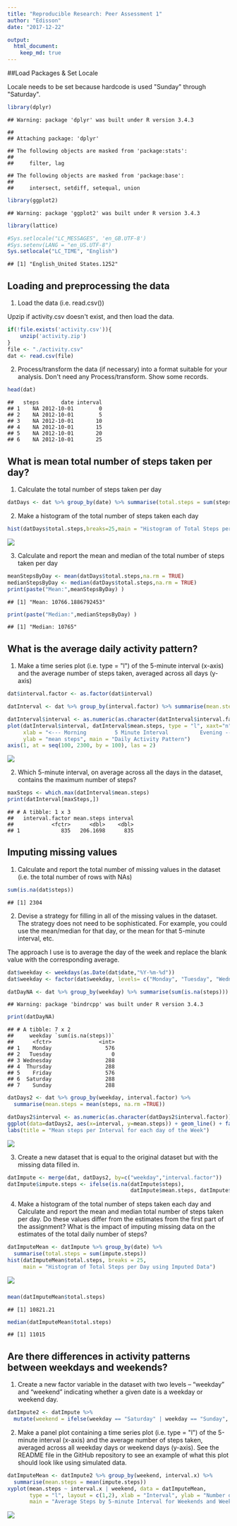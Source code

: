 ```yaml
---
title: "Reproducible Research: Peer Assessment 1"
author: "Edisson"
date: "2017-12-22"

output: 
  html_document:
    keep_md: true
---
```




##Load Packages & Set Locale

Locale needs to be set because hardcode is used "Sunday" through "Saturday".


```r
library(dplyr)
```

```
## Warning: package 'dplyr' was built under R version 3.4.3
```

```
## 
## Attaching package: 'dplyr'
```

```
## The following objects are masked from 'package:stats':
## 
##     filter, lag
```

```
## The following objects are masked from 'package:base':
## 
##     intersect, setdiff, setequal, union
```

```r
library(ggplot2)
```

```
## Warning: package 'ggplot2' was built under R version 3.4.3
```

```r
library(lattice)

#Sys.setlocale("LC_MESSAGES", 'en_GB.UTF-8')
#Sys.setenv(LANG = "en_US.UTF-8")
Sys.setlocale("LC_TIME", "English")
```

```
## [1] "English_United States.1252"
```


## Loading and preprocessing the data

1. Load the data (i.e. read.csv())

Upzip if activity.csv doesn't exist, and then load the data.


```r
if(!file.exists('activity.csv')){
    unzip('activity.zip')
}
file <- "./activity.csv"
dat <- read.csv(file)
```

2. Process/transform the data (if necessary) into a format suitable for your analysis.
Don't need any Process/transform.
Show some records.


```r
head(dat)
```

```
##   steps       date interval
## 1    NA 2012-10-01        0
## 2    NA 2012-10-01        5
## 3    NA 2012-10-01       10
## 4    NA 2012-10-01       15
## 5    NA 2012-10-01       20
## 6    NA 2012-10-01       25
```


## What is mean total number of steps taken per day?

1. Calculate the total number of steps taken per day


```r
datDays <- dat %>% group_by(date) %>% summarise(total.steps = sum(steps))
```

2. Make a histogram of the total number of steps taken each day


```r
hist(datDays$total.steps,breaks=25,main = "Histogram of Total Steps per Day")
```

![](PA1_template_files/figure-html/unnamed-chunk-5-1.png)<!-- -->

3. Calculate and report the mean and median of the total number of steps taken per day



```r
meanStepsByDay <- mean(datDays$total.steps,na.rm = TRUE)
medianStepsByDay <- median(datDays$total.steps,na.rm = TRUE)
print(paste("Mean:",meanStepsByDay) )
```

```
## [1] "Mean: 10766.1886792453"
```

```r
print(paste("Median:",medianStepsByDay) )
```

```
## [1] "Median: 10765"
```

## What is the average daily activity pattern?

1. Make a time series plot (i.e. type = "l") of the 5-minute interval (x-axis) and the average number of steps taken, averaged across all days (y-axis)


```r
dat$interval.factor <- as.factor(dat$interval)
```


```r
datInterval <- dat %>% group_by(interval.factor) %>% summarise(mean.steps = mean(steps, na.rm =TRUE))
```


```r
datInterval$interval <- as.numeric(as.character(datInterval$interval.factor))
plot(datInterval$interval, datInterval$mean.steps, type = "l", xaxt="n", 
     xlab = "<--- Morning         5 Minute Interval          Evening --->", 
     ylab = "mean steps", main = "Daily Activity Pattern")
axis(1, at = seq(100, 2300, by = 100), las = 2)
```

![](PA1_template_files/figure-html/unnamed-chunk-9-1.png)<!-- -->

2. Which 5-minute interval, on average across all the days in the dataset, contains the maximum number of steps?


```r
maxSteps <- which.max(datInterval$mean.steps)
print(datInterval[maxSteps,])
```

```
## # A tibble: 1 x 3
##   interval.factor mean.steps interval
##            <fctr>      <dbl>    <dbl>
## 1             835   206.1698      835
```


## Imputing missing values

1. Calculate and report the total number of missing values in the dataset (i.e. the total number of rows with NAs)


```r
sum(is.na(dat$steps))
```

```
## [1] 2304
```

2. Devise a strategy for filling in all of the missing values in the dataset. The strategy does not need to be sophisticated. For example, you could use the mean/median for that day, or the mean for that 5-minute interval, etc.

The approach I use is to average the day of the week and replace the blank value with the corresponding average.


```r
dat$weekday <- weekdays(as.Date(dat$date,"%Y-%m-%d"))
dat$weekday <- factor(dat$weekday, levels= c("Monday", "Tuesday", "Wednesday", "Thursday", "Friday", "Saturday", "Sunday"))
```



```r
datDayNA <- dat %>% group_by(weekday) %>% summarise(sum(is.na(steps)))
```

```
## Warning: package 'bindrcpp' was built under R version 3.4.3
```

```r
print(datDayNA)
```

```
## # A tibble: 7 x 2
##     weekday `sum(is.na(steps))`
##      <fctr>               <int>
## 1    Monday                 576
## 2   Tuesday                   0
## 3 Wednesday                 288
## 4  Thursday                 288
## 5    Friday                 576
## 6  Saturday                 288
## 7    Sunday                 288
```


```r
datDays2 <- dat %>% group_by(weekday, interval.factor) %>% 
  summarise(mean.steps = mean(steps, na.rm =TRUE))

datDays2$interval <- as.numeric(as.character(datDays2$interval.factor))
ggplot(data=datDays2, aes(x=interval, y=mean.steps)) + geom_line() + facet_wrap(~weekday) +
labs(title = "Mean steps per Interval for each day of the Week")
```

![](PA1_template_files/figure-html/unnamed-chunk-14-1.png)<!-- -->

3. Create a new dataset that is equal to the original dataset but with the missing data filled in.


```r
datImpute <- merge(dat, datDays2, by=c("weekday","interval.factor"))
datImpute$impute.steps <- ifelse(is.na(datImpute$steps), 
                                       datImpute$mean.steps, datImpute$steps)
```

4. Make a histogram of the total number of steps taken each day and Calculate and report the mean and median total number of steps taken per day. Do these values differ from the estimates from the first part of the assignment? What is the impact of imputing missing data on the estimates of the total daily number of steps?


```r
datImputeMean <- datImpute %>% group_by(date) %>% 
  summarise(total.steps = sum(impute.steps))
hist(datImputeMean$total.steps, breaks = 25, 
     main = "Histogram of Total Steps per Day using Imputed Data")
```

![](PA1_template_files/figure-html/unnamed-chunk-16-1.png)<!-- -->

###


```r
mean(datImputeMean$total.steps)
```

```
## [1] 10821.21
```



```r
median(datImputeMean$total.steps)
```

```
## [1] 11015
```


## Are there differences in activity patterns between weekdays and weekends?

1. Create a new factor variable in the dataset with two levels – “weekday” and “weekend” indicating whether a given date is a weekday or weekend day.


```r
datImpute2 <- datImpute %>% 
  mutate(weekend = ifelse(weekday == "Saturday" | weekday == "Sunday", "weekend", "weekday"))
```

2. Make a panel plot containing a time series plot (i.e. type = "l") of the 5-minute interval (x-axis) and the average number of steps taken, averaged across all weekday days or weekend days (y-axis). See the README file in the GitHub repository to see an example of what this plot should look like using simulated data.

```r
datImputeMean <- datImpute2 %>% group_by(weekend, interval.x) %>% 
  summarise(mean.steps = mean(impute.steps))
xyplot(mean.steps ~ interval.x | weekend, data = datImputeMean, 
       type = "l", layout = c(1,2), xlab = "Interval", ylab = "Number of Steps", 
       main = "Average Steps by 5-minute Interval for Weekends and Weekdays")
```

![](PA1_template_files/figure-html/unnamed-chunk-20-1.png)<!-- -->

